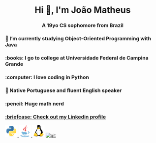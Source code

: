 <h1 align="center">Hi 👋, I'm João Matheus</h1>
<h3 align="center">A 19yo CS sophomore from Brazil</h3>

<h3 align="left">🔭 I’m currently studying Object-Oriented Programming with Java</h3>
<h3 align="left">:books: I go to college at Universidade Federal de Campina Grande</h3>
<h3 align="left">:computer: I love coding in Python</h3>
<h3 align="left">💬 Native Portuguese and fluent English speaker</h3>
<h3 align="left">:pencil: Huge math nerd</h3>
<a href="https://www.linkedin.com/in/joaomatheusvillarim/" target="_blank"> <h3 align="left">:briefcase: Check out my Linkedin profile</h3> </a>
<p align="left">
</p>

<p align="left">
	<a href="https://www.python.org" target="_blank" rel="noreferrer"> <img src="https://raw.githubusercontent.com/devicons/devicon/master/icons/python/python-original.svg" alt="python" width="40" height="40"/> </a>
	<a href="https://www.java.com" target="_blank" rel="noreferrer"> <img src="https://raw.githubusercontent.com/devicons/devicon/master/icons/java/java-original.svg" alt="java" width="40" height="40"/> </a>
	<a href="https://www.linux.org/" target="_blank" rel="noreferrer"> <img src="https://raw.githubusercontent.com/devicons/devicon/master/icons/linux/linux-original.svg" alt="linux" width="40" height="40"/></a>
	<a href="https://git-scm.com/" target="_blank" rel="noreferrer"> <img src="https://www.vectorlogo.zone/logos/git-scm/git-scm-icon.svg" alt="git" width="40" height="40"/> </a>
	
</p>
